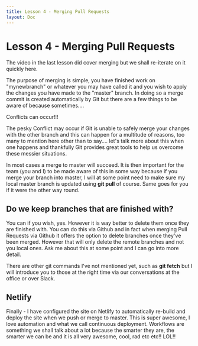 ```yaml
---
title: Lesson 4 - Merging Pull Requests
layout: Doc
---
```


# Lesson 4 - Merging Pull Requests

The video in the last lesson did cover merging but we shall re-iterate on it quickly here. 

The purpose of merging is simple, you have finished work on "mynewbranch" or whatever you may have called it and you wish to apply the changes you have made to the "master" branch. In doing so a merge commit is created automatically by Git but there are a few things to be aware of because sometimes....

Conflicts can occur!!!

The pesky Conflict may occur if Git is unable to safely merge your changes with the other branch and this can happen for a multitude of reasons, too many to mention here other than to say.... let's talk more about this when one happens and thankfully Git provides great tools to help us overcome these messier situations.

In most cases a merge to master will succeed. It is then important for the team (you and I) to be made aware of this in some way because if you merge your branch into master, I will at some point need to make sure my local master branch is updated using **git pull** of course. Same goes for you if it were the other way round.

## Do we keep branches that are finished with?

You can if you wish, yes. However it is way better to delete them once they are finished with. You can do this via Github and in fact when merging Pull Requests via Github it offers the option to delete branches once they've been merged. However that will only delete the remote branches and not you local ones. Ask me about this at some point and I can go into more detail.

There are other git commands I've not mentioned yet, such as **git fetch** but I will introduce you to those at the right time via our conversations at the office or over Slack.

## Netlify

Finally - I have configured the site on Netlify to automatically re-build and deploy the site when we push or merge to master. This is super awesome, I love automation and what we call continuous deployment. Workflows are something we shall talk about a lot because the smarter they are, the smarter we can be and it is all very awesome, cool, rad etc etc!! LOL!!